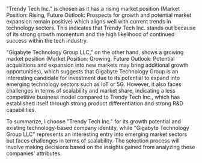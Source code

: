"Trendy Tech Inc." is chosen as it has a rising market position (Market Position: Rising, Future Outlook: Prospects for growth and potential market expansion remain positive) which aligns well with current trends in technology sectors. This indicates that Trendy Tech Inc. stands out because of its strong growth momentum and the high likelihood of continued success within the tech industry.

"Gigabyte Technology Group LLC," on the other hand, shows a growing market position (Market Position: Growing, Future Outlook: Potential acquisitions and expansion into new markets may bring additional growth opportunities), which suggests that Gigabyte Technology Group is an interesting candidate for investment due to its potential to expand into emerging technology sectors such as IoT or 5G. However, it also faces challenges in terms of scalability and market share, indicating a less competitive business model compared to Trendy Tech Inc., which has established itself through strong product differentiation and strong R&D capabilities.

To summarize, I choose "Trendy Tech Inc." for its growth potential and existing technology-based company identity, while "Gigabyte Technology Group LLC" represents an interesting entry into emerging market sectors but faces challenges in terms of scalability. The selection process will involve making decisions based on the insights gained from analyzing these companies' attributes.